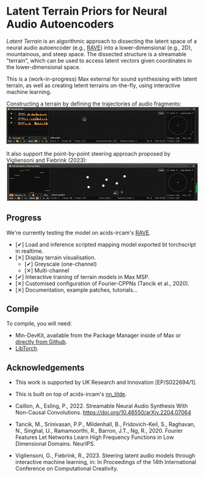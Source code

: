 # Latent Terrain Priors for Neural Audio Autoencoders

*Latent Terrain* is an algorithmic approach to dissecting the latent space of a neural audio autoencoder (e.g., [RAVE](https://github.com/acids-ircam/RAVE)) into a lower-dimensional (e.g., 2D), mountainous, and steep space. The dissected structure is a streamable "terrain", which can be used to access latent vectors given coordinates in the lower-dimensional space.

This is a (work-in-progress) Max external for sound synthesising with latent terrain, as well as creating letent terrains on-the-fly, using interactive machine learning.


Constructing a terrain by defining the trajectories of audio fragments:  
![cppn](./assets/terrain_training_cppn_s.gif)  

It also support the point-by-point steering approach proposed by Vigliensoni and Fiebrink (2023):    
![cppn](./assets/terrain_training_points_s.gif)  


## Progress   

We're currently testing the model on acids-ircam's [RAVE](https://github.com/acids-ircam/nn_tilde).  

- [✔︎] Load and inference scripted mapping model exported bt torchscript in realtime.   
- [✕︎] Display terrain visualisation.  
  - [✔︎] Greyscale (one-channel)  
  - [✕︎] Multi-channel  
- [✔︎] Interactive training of terrain models in Max MSP.   
- [✕︎] Customised configuration of Fourier-CPPNs (Tancik et al., 2020).  
- [✕︎] Documentation, example patches, tutorials...  

## Compile

To compile, you will need: 
 - Min-DevKit, available from the Package Manager inside of Max or [directly from Github](https://github.com/Cycling74/min-devkit).   
 - [LibTorch](https://pytorch.org/cppdocs/installing.html).  



## Acknowledgements

 - This work is supported by UK Research and Innovation [EP/S022694/1].

 - This is built on top of acids-ircam's [nn_tilde](https://github.com/acids-ircam/nn_tilde).  
 - Caillon, A., Esling, P., 2022. Streamable Neural Audio Synthesis With Non-Causal Convolutions. https://doi.org/10.48550/arXiv.2204.07064  
 - Tancik, M., Srinivasan, P.P., Mildenhall, B., Fridovich-Keil, S., Raghavan, N., Singhal, U., Ramamoorthi, R., Barron, J.T., Ng, R., 2020. Fourier Features Let Networks Learn High Frequency Functions in Low Dimensional Domains. NeurIPS.  
 - Vigliensoni, G., Fiebrink, R., 2023. Steering latent audio models through interactive machine learning, in: In Proceedings of the 14th International Conference on Computational Creativity.  

